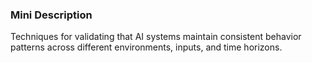 ### Mini Description

Techniques for validating that AI systems maintain consistent behavior patterns across different environments, inputs, and time horizons.
